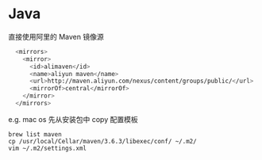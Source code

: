 Java
====================

直接使用阿里的 Maven 镜像源

```bash
  <mirrors>
    <mirror>
      <id>alimaven</id>
      <name>aliyun maven</name>
      <url>http://maven.aliyun.com/nexus/content/groups/public/</url>
      <mirrorOf>central</mirrorOf>        
    </mirror>
  </mirrors>
```


e.g. mac os 先从安装包中 copy 配置模板
```
brew list maven
cp /usr/local/Cellar/maven/3.6.3/libexec/conf/ ~/.m2/
vim ~/.m2/settings.xml
```
